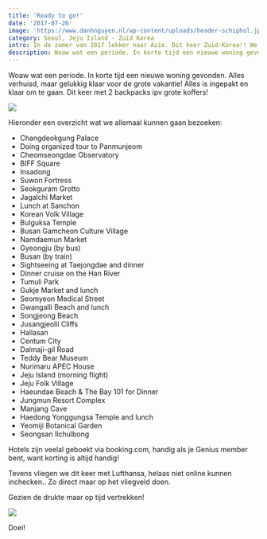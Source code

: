 ```yaml
---
title: 'Ready to go!'
date: '2017-07-26'
image: 'https://www.danhnguyen.nl/wp-content/uploads/header-schiphol.jpg'
category: Seoul, Jeju Island - Zuid Korea
intro: In de zomer van 2017 lekker naar Azie. Dit keer Zuid-Korea!! We gaan door verschillende streken zoals Gyeonggi, Gangwon en Gyeongbuk.
description: Woaw wat een periode. In korte tijd een nieuwe woning gevonden. Alles verhuisd, maar gelukkig klaar voor de grote vakantie! Alles is ingepakt en klaar om te gaan. Dit keer met 2 backpacks ipv grote koffers!
---
```


Woaw wat een periode. In korte tijd een nieuwe woning gevonden. Alles verhuisd, maar gelukkig klaar voor de grote vakantie! Alles is ingepakt en klaar om te gaan. Dit keer met 2 backpacks ipv grote koffers!

![](https://www.danhnguyen.nl/wp-content/uploads/IMG_20170726_111523-700x394.jpg)

Hieronder een overzicht wat we allemaal kunnen gaan bezoeken:

-   Changdeokgung Palace
-   Doing organized tour to Panmunjeom
-   Cheomseongdae Observatory
-   BIFF Square
-   Insadong
-   Suwon Fortress
-   Seokguram Grotto
-   Jagalchi Market
-   Lunch at Sanchon
-   Korean Volk Village
-   Bulguksa Temple
-   Busan Gamcheon Culture Village
-   Namdaemun Market
-   Gyeongju (by bus)
-   Busan (by train)
-   Sightseeing at Taejongdae and dinner
-   Dinner cruise on the Han River
-   Tumuli Park
-   Gukje Market and lunch
-   Seomyeon Medical Street
-   Gwangalli Beach and lunch
-   Songjeong Beach
-   Jusangjeolli Cliffs
-   Hallasan
-   Centum City
-   Dalmaji-gil Road
-   Teddy Bear Museum
-   Nurimaru APEC House
-   Jeju Island (morning flight)
-   Jeju Folk Village
-   Haeundae Beach & The Bay 101 for Dinner
-   Jungmun Resort Complex
-   Manjang Cave
-   Haedong Yonggungsa Temple and lunch
-   Yeomiji Botanical Garden
-   Seongsan Ilchulbong

Hotels zijn veelal geboekt via booking.com, handig als je Genius member bent, want korting is altijd handig!

Tevens vliegen we dit keer met Lufthansa, helaas niet online kunnen inchecken.. Zo direct maar op het vliegveld doen.

Gezien de drukte maar op tijd vertrekken!

![](https://www.danhnguyen.nl/wp-content/uploads/IMG_20170726_195456-700x394.jpg)

Doei!
